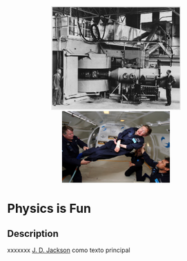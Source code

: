 <p align="center">
  <img src="pics/Berkeley_60-inch_cyclotron.jpg" width="300" title="hover text">
  <img src="pics/Hawking_in_Zero_Gravity_NASA.jpg" width="250" title="hover text">
</p>

<p align="center">
  <H1> Physics is Fun </H1>
</p>


## Description

xxxxxxx [J. D. Jackson](https://en.wikipedia.org/wiki/Classical_Electrodynamics_(book)) como texto principal 
